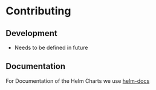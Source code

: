 # Contributing

## Development

* Needs to be defined in future

## Documentation

For Documentation of the Helm Charts we use [helm-docs](https://github.com/norwoodj/helm-docs)
